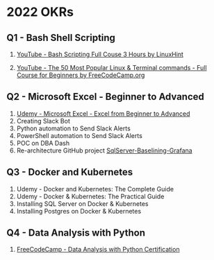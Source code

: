 # 2022 OKRs

## Q1 - Bash Shell Scripting

1. [YouTube - Bash Scripting Full Couse 3 Hours by LinuxHint](https://www.youtube.com/watch?v=e7BufAVwDiM&ab_channel=linuxhint)

2. [YouTube - The 50 Most Popular Linux & Terminal commands - Full Course for Beginners by FreeCodeCamp.org](https://www.youtube.com/watch?v=ZtqBQ68cfJc&ab_channel=freeCodeCamp.org)


## Q2 - Microsoft Excel - Beginner to Advanced
1. [Udemy - Microsoft Excel - Excel from Beginner to Advanced](https://www.udemy.com/course/microsoft-excel-2013-from-beginner-to-advanced-and-beyond/)
2. Creating Slack Bot
3. Python automation to Send Slack Alerts
4. PowerShell automation to Send Slack Alerts
5. POC on DBA Dash
6. Re-architecture GitHub project [SqlServer-Baselining-Grafana](https://github.com/imajaydwivedi/SqlServer-Baselining-Grafana)


## Q3 -  Docker and Kubernetes

1. Udemy - Docker and Kubernetes: The Complete Guide
2. Udemy - Docker & Kubernetes: The Practical Guide
3. Installing SQL Server on Docker & Kubernetes
4. Installing Postgres on Docker & Kubernetes

## Q4 - Data Analysis with Python

1. [FreeCodeCamp - Data Analysis with Python Certification](https://www.freecodecamp.org/learn/data-analysis-with-python/)
